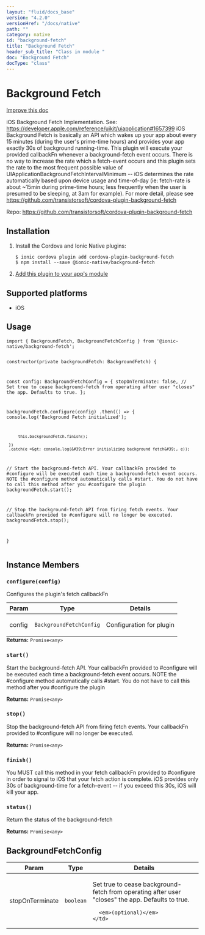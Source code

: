 ```yaml
---
layout: "fluid/docs_base"
version: "4.2.0"
versionHref: "/docs/native"
path: ""
category: native
id: "background-fetch"
title: "Background Fetch"
header_sub_title: "Class in module "
doc: "Background Fetch"
docType: "class"
---
```


<h1 class="api-title">Background Fetch</h1>

<a class="improve-v2-docs" href="http://github.com/ionic-team/ionic-native/edit/master/src/@ionic-native/plugins/background-fetch/index.ts#L9">
  Improve this doc
</a>







<p>iOS Background Fetch Implementation. See: <a href="https://developer.apple.com/reference/uikit/uiapplication#1657399">https://developer.apple.com/reference/uikit/uiapplication#1657399</a>
iOS Background Fetch is basically an API which wakes up your app about every 15 minutes (during the user&#39;s prime-time hours) and provides your app exactly 30s of background running-time. This plugin will execute your provided callbackFn whenever a background-fetch event occurs. There is no way to increase the rate which a fetch-event occurs and this plugin sets the rate to the most frequent possible value of UIApplicationBackgroundFetchIntervalMinimum -- iOS determines the rate automatically based upon device usage and time-of-day (ie: fetch-rate is about ~15min during prime-time hours; less frequently when the user is presumed to be sleeping, at 3am for example).
For more detail, please see <a href="https://github.com/transistorsoft/cordova-plugin-background-fetch">https://github.com/transistorsoft/cordova-plugin-background-fetch</a></p>


<p>Repo:
  <a href="https://github.com/transistorsoft/cordova-plugin-background-fetch">
    https://github.com/transistorsoft/cordova-plugin-background-fetch
  </a>
</p>


<h2><a class="anchor" name="installation" href="#installation"></a>Installation</h2>
<ol class="installation">
  <li>Install the Cordova and Ionic Native plugins:<br>
    <pre><code class="nohighlight">$ ionic cordova plugin add cordova-plugin-background-fetch
$ npm install --save @ionic-native/background-fetch
</code></pre>
  </li>
  <li><a href="https://ionicframework.com/docs/native/#Add_Plugins_to_Your_App_Module">Add this plugin to your app's module</a></li>
</ol>



<h2><a class="anchor" name="platforms" href="#platforms"></a>Supported platforms</h2>
<ul>
  <li>iOS</li>
</ul>






<h2><a class="anchor" name="usage" href="#usage"></a>Usage</h2>
<pre><code class="lang-typescript">import { BackgroundFetch, BackgroundFetchConfig } from &#39;@ionic-native/background-fetch&#39;;


constructor(private backgroundFetch: BackgroundFetch) {

  const config: BackgroundFetchConfig = {
    stopOnTerminate: false, // Set true to cease background-fetch from operating after user &quot;closes&quot; the app. Defaults to true.
  };

  backgroundFetch.configure(config)
     .then(() =&gt; {
         console.log(&#39;Background Fetch initialized&#39;);

         this.backgroundFetch.finish();

     })
     .catch(e =&gt; console.log(&#39;Error initializing background fetch&#39;, e));

  // Start the background-fetch API. Your callbackFn provided to #configure will be executed each time a background-fetch event occurs. NOTE the #configure method automatically calls #start. You do not have to call this method after you #configure the plugin
  backgroundFetch.start();

  // Stop the background-fetch API from firing fetch events. Your callbackFn provided to #configure will no longer be executed.
  backgroundFetch.stop();


}
</code></pre>








<h2><a class="anchor" name="instance-members" href="#instance-members"></a>Instance Members</h2>
<h3><a class="anchor" name="configure" href="#configure"></a><code>configure(config)</code></h3>




Configures the plugin's fetch callbackFn

<table class="table param-table" style="margin:0;">
  <thead>
  <tr>
    <th>Param</th>
    <th>Type</th>
    <th>Details</th>
  </tr>
  </thead>
  <tbody>
  <tr>
    <td>
      config</td>
    <td>
      <code>BackgroundFetchConfig</code>
    </td>
    <td>
      <p>Configuration for plugin</p>
</td>
  </tr>
  </tbody>
</table>

<div class="return-value" markdown="1">
  <i class="icon ion-arrow-return-left"></i>
  <b>Returns:</b> <code>Promise&lt;any&gt;</code> 
</div><h3><a class="anchor" name="start" href="#start"></a><code>start()</code></h3>


Start the background-fetch API.
Your callbackFn provided to #configure will be executed each time a background-fetch event occurs. NOTE the #configure method automatically calls #start. You do not have to call this method after you #configure the plugin


<div class="return-value" markdown="1">
  <i class="icon ion-arrow-return-left"></i>
  <b>Returns:</b> <code>Promise&lt;any&gt;</code> 
</div><h3><a class="anchor" name="stop" href="#stop"></a><code>stop()</code></h3>


Stop the background-fetch API from firing fetch events. Your callbackFn provided to #configure will no longer be executed.


<div class="return-value" markdown="1">
  <i class="icon ion-arrow-return-left"></i>
  <b>Returns:</b> <code>Promise&lt;any&gt;</code> 
</div><h3><a class="anchor" name="finish" href="#finish"></a><code>finish()</code></h3>




You MUST call this method in your fetch callbackFn provided to #configure in order to signal to iOS that your fetch action is complete. iOS provides only 30s of background-time for a fetch-event -- if you exceed this 30s, iOS will kill your app.



<h3><a class="anchor" name="status" href="#status"></a><code>status()</code></h3>


Return the status of the background-fetch


<div class="return-value" markdown="1">
  <i class="icon ion-arrow-return-left"></i>
  <b>Returns:</b> <code>Promise&lt;any&gt;</code> 
</div>





<h2><a class="anchor" name="BackgroundFetchConfig" href="#BackgroundFetchConfig"></a>BackgroundFetchConfig</h2>

<table class="table param-table" style="margin:0;">
  <thead>
  <tr>
    <th>Param</th>
    <th>Type</th>
    <th>Details</th>
  </tr>
  </thead>
  <tbody>
  
  <tr>
    <td>
      stopOnTerminate
    </td>
    <td>
      <code>boolean</code>
    </td>
    <td>
      <p>Set true to cease background-fetch from operating after user &quot;closes&quot; the app. Defaults to true.</p>

      <em>(optional)</em>
    </td>
  </tr>
  
  </tbody>
</table>





